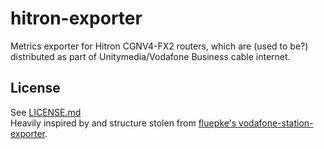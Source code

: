 # hitron-exporter

Metrics exporter for Hitron CGNV4-FX2 routers, which are (used to be?) distributed as part of Unitymedia/Vodafone Business cable internet.

## License

See [LICENSE.md](LICENSE.md)  
Heavily inspired by and structure stolen from [fluepke's vodafone-station-exporter](https://github.com/Fluepke/vodafone-station-exporter).  
